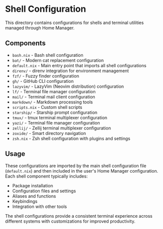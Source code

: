 # Shell Configuration

This directory contains configurations for shells and terminal utilities managed through Home Manager.

## Components

- `bash.nix` - Bash shell configuration
- `bat/` - Modern cat replacement configuration
- `default.nix` - Main entry point that imports all shell configurations
- `direnv/` - direnv integration for environment management
- `fzf/` - Fuzzy finder configuration
- `gh/` - GitHub CLI configuration
- `lazyvim/` - LazyVim (Neovim distribution) configuration
- `lf/` - Terminal file manager configuration
- `mail/` - Terminal mail client configuration
- `markdown/` - Markdown processing tools
- `scripts.nix` - Custom shell scripts
- `starship/` - Starship prompt configuration
- `tmux/` - tmux terminal multiplexer configuration
- `yazi/` - Terminal file manager configuration
- `zellij/` - Zellij terminal multiplexer configuration
- `zoxide/` - Smart directory navigation
- `zsh.nix` - Zsh shell configuration with plugins and settings

## Usage

These configurations are imported by the main shell configuration file (`default.nix`) and then included in the user's Home Manager configuration. Each shell component typically includes:

- Package installation
- Configuration files and settings
- Aliases and functions
- Keybindings
- Integration with other tools

The shell configurations provide a consistent terminal experience across different systems with customizations for improved productivity.
